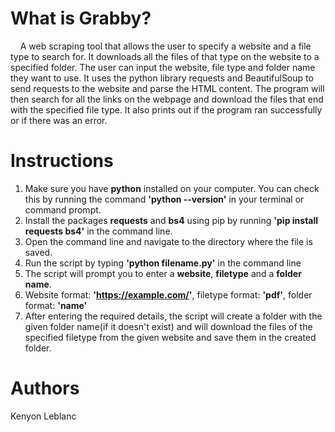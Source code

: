 # What is Grabby?

&nbsp;&nbsp;&nbsp;&nbsp;A web scraping tool that allows the user to specify a website and a file type to search for. It downloads all the files of that type on the website to a specified folder. The user can input the website, file type and folder name they want to use. It uses the python library requests and BeautifulSoup to send requests to the website and parse the HTML content. The program will then search for all the links on the webpage and download the files that end with the specified file type. It also prints out if the program ran successfully or if there was an error.

# Instructions

1. Make sure you have **python** installed on your computer. You can check this by running the command **'python --version'** in your terminal or command prompt.
2. Install the packages **requests** and **bs4** using pip by running **'pip install requests bs4'** in the command line.
3. Open the command line and navigate to the directory where the file is saved.
4. Run the script by typing **'python filename.py'** in the command line
5. The script will prompt you to enter a **website**, **filetype** and a **folder name**.
6. Website format: **'https://example.com/'**, filetype format: **'pdf'**, folder format: **'name'**
7. After entering the required details, the script will create a folder with the given folder name(if it doesn't exist) and will download the files of the specified filetype from the given website and save them in the created folder.

# Authors

Kenyon Leblanc
